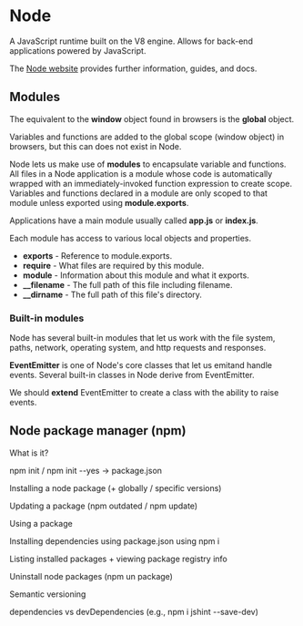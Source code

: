 # Node

A JavaScript runtime built on the V8 engine. Allows for back-end applications powered by JavaScript.

The [Node website](https://nodejs.org/en/) provides further information, guides, and docs.

## Modules

The equivalent to the **window** object found in browsers is the **global** object.

Variables and functions are added to the global scope (window object) in browsers, but this can does not exist in Node.

Node lets us make use of **modules** to encapsulate variable and functions. All files in a Node application is a module whose code is automatically wrapped with an immediately-invoked function expression to create scope. Variables and functions declared in a module are only scoped to that module unless exported using **module.exports**.

Applications have a main module usually called **app.js** or **index.js**.

Each module has access to various local objects and properties.

- **exports** - Reference to module.exports.
- **require** - What files are required by this module.
- **module** - Information about this module and what it exports.
- **__filename** - The full path of this file including filename.
- **__dirname** - The full path of this file's directory.

### Built-in modules

Node has several built-in modules that let us work with the file system, paths, network, operating system, and http requests and responses.

**EventEmitter** is one of Node's core classes that let us emitand handle events. Several built-in classes in Node derive from EventEmitter.

We should **extend** EventEmitter to create a class with the ability to raise events.

## Node package manager (npm)

What is it?

npm init / npm init --yes -> package.json

Installing a node package (+ globally / specific versions)

Updating a package (npm outdated / npm update)

Using a package

Installing dependencies using package.json using npm i

Listing installed packages + viewing package registry info

Uninstall node packages (npm un package)

Semantic versioning

dependencies vs devDependencies (e.g., npm i jshint --save-dev)

